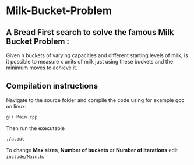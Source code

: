 # Milk-Bucket-Problem
## A Bread First search to solve the famous Milk Bucket Problem :
Given n buckets of varying capacities and different starting levels of milk, is it possible to measure x units of milk just using these buckets and the minimum moves to achieve it.
## Compilation instructions
Navigate to the source folder and compile the code using for example gcc on linux:
```bash
g++ Main.cpp
```
Then run the executable 
```bash
./a.out
```
To change **Max sizes**, **Number of buckets** or **Number of iterations** edit `include/Main.h`.
